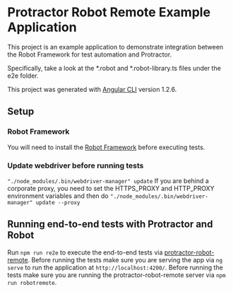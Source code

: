 # Protractor Robot Remote Example Application

This project is an example application to demonstrate integration between the Robot Framework for test automation and Protractor.

Specifically, take a look at the *.robot and *.robot-library.ts files under the e2e folder.

This project was generated with [Angular CLI](https://github.com/angular/angular-cli) version 1.2.6.

## Setup

### Robot Framework

You will need to install the [Robot Framework](https://github.com/robotframework/robotframework/blob/master/INSTALL.rst) before executing tests.

### Update webdriver before running tests

`"./node_modules/.bin/webdriver-manager" update`
If you are behind a corporate proxy, you need to set the HTTPS_PROXY and HTTP_PROXY environment variables and then do `"./node_modules/.bin/webdriver-manager" update --proxy`

## Running end-to-end tests with Protractor and Robot

Run `npm run re2e` to execute the end-to-end tests via [protractor-robot-remote](https://github.com/starjumper30/protractor-robot-remote#readme).
Before running the tests make sure you are serving the app via `ng serve` to run the application at `http://localhost:4200/`.
Before running the tests make sure you are running the protractor-robot-remote server via `npm run robotremote`.
